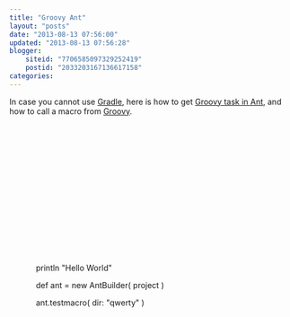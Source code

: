 ```yaml
---
title: "Groovy Ant"
layout: "posts"
date: "2013-08-13 07:56:00"
updated: "2013-08-13 07:56:28"
blogger:
    siteid: "7706585097329252419"
    postid: "2033203167136617158"
categories: 
---
```


In case you cannot use <a href="http://www.gradle.org/">Gradle</a>, here is how to get <a href="http://groovy.codehaus.org/The+groovy+Ant+Task">Groovy task in Ant</a>, and how to call a macro from <a href="http://groovy.codehaus.org/">Groovy</a>.

&nbsp;&nbsp;&nbsp; <taskdef classname="org.codehaus.groovy.ant.Groovy" name="groovy">

&nbsp;&nbsp;&nbsp; &nbsp;&nbsp;&nbsp; <classpath>

&nbsp;&nbsp;&nbsp; &nbsp;&nbsp;&nbsp; &nbsp;&nbsp;&nbsp; &nbsp;&nbsp;&nbsp; <pathelement location="bin/groovy-ant-2.1.4.jar">

&nbsp;&nbsp;&nbsp; &nbsp;&nbsp;&nbsp; &nbsp;&nbsp;&nbsp; &nbsp;&nbsp;&nbsp; <pathelement location="bin/groovy-all-2.1.4.jar">

&nbsp;&nbsp;&nbsp; &nbsp;&nbsp;&nbsp; </pathelement></pathelement></classpath>

&nbsp;&nbsp;&nbsp; </taskdef>

&nbsp;&nbsp;&nbsp; <target name="test-groovy">

&nbsp;&nbsp;&nbsp; &nbsp;&nbsp;&nbsp; <groovy>

&nbsp;&nbsp;&nbsp; &nbsp;&nbsp;&nbsp; &nbsp;&nbsp;&nbsp; println "Hello World"

&nbsp;&nbsp;&nbsp; &nbsp;&nbsp;&nbsp; &nbsp;&nbsp;&nbsp; def ant = new AntBuilder( project ) 

&nbsp;&nbsp;&nbsp; &nbsp;&nbsp;&nbsp; &nbsp;&nbsp;&nbsp; ant.testmacro( dir: "qwerty" ) 

&nbsp;&nbsp;&nbsp; &nbsp;&nbsp;&nbsp; </groovy>

&nbsp;&nbsp;&nbsp; </target>

&nbsp;&nbsp;&nbsp; <macrodef name="testmacro">

&nbsp;&nbsp;&nbsp; &nbsp;&nbsp;&nbsp; <attribute name="dir">

&nbsp;&nbsp;&nbsp; &nbsp;&nbsp;&nbsp; <sequential>

&nbsp;&nbsp;&nbsp; &nbsp;&nbsp;&nbsp; &nbsp;&nbsp;&nbsp; <echo message="parameter: @{dir}">

&nbsp;&nbsp;&nbsp; &nbsp;&nbsp;&nbsp; </echo></sequential>

&nbsp;&nbsp;&nbsp; </attribute></macrodef>

</div>